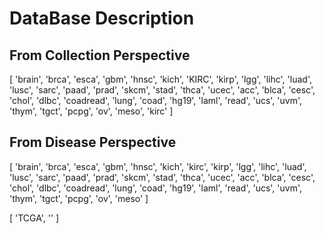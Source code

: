 
# DataBase Description

## From Collection Perspective

[ 'brain',
  'brca',
  'esca',
  'gbm',
  'hnsc',
  'kich',
  'KIRC',
  'kirp',
  'lgg',
  'lihc',
  'luad',
  'lusc',
  'sarc',
  'paad',
  'prad',
  'skcm',
  'stad',
  'thca',
  'ucec',
  'acc',
  'blca',
  'cesc',
  'chol',
  'dlbc',
  'coadread',
  'lung',
  'coad',
  'hg19',
  'laml',
  'read',
  'ucs',
  'uvm',
  'thym',
  'tgct',
  'pcpg',
  'ov',
  'meso',
  'kirc' ]

## From Disease Perspective

[ 'brain',
  'brca',
  'esca',
  'gbm',
  'hnsc',
  'kich',
  'kirc',
  'kirp',
  'lgg',
  'lihc',
  'luad',
  'lusc',
  'sarc',
  'paad',
  'prad',
  'skcm',
  'stad',
  'thca',
  'ucec',
  'acc',
  'blca',
  'cesc',
  'chol',
  'dlbc',
  'coadread',
  'lung',
  'coad',
  'hg19',
  'laml',
  'read',
  'ucs',
  'uvm',
  'thym',
  'tgct',
  'pcpg',
  'ov',
  'meso' ]

[ 'TCGA', '' ]
